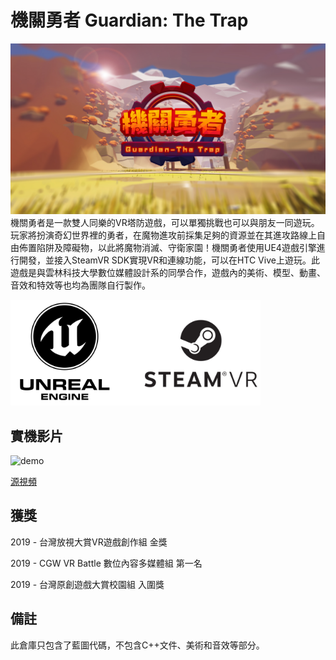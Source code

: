 # 機關勇者 Guardian: The Trap
![logo](./Content/Asset/thumbnail.jpeg)
機關勇者是一款雙人同樂的VR塔防遊戲，可以單獨挑戰也可以與朋友一同遊玩。玩家將扮演奇幻世界裡的勇者，在魔物進攻前採集足夠的資源並在其進攻路線上自由佈置陷阱及障礙物，以此將魔物消滅、守衛家園！機關勇者使用UE4遊戲引擎進行開發，並接入SteamVR SDK實現VR和連線功能，可以在HTC Vive上遊玩。此遊戲是與雲林科技大學數位媒體設計系的同學合作，遊戲內的美術、模型、動畫、音效和特效等也均為團隊自行製作。

<img src="./Content/Asset/unreal.jpg" alt="drawing" width="400"/>

## 實機影片
![demo](./Content/Asset/video.gif)

[源視頻](https://www.youtube.com/watch?v=sZQgl2KLmo0)

## 獲獎
2019 - 台灣放視大賞VR遊戲創作組 金獎

2019 - CGW VR Battle 數位內容多媒體組 第一名

2019 - 台灣原創遊戲大賞校園組 入圍獎

## 備註
此倉庫只包含了藍圖代碼，不包含C++文件、美術和音效等部分。

